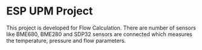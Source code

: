 # ESP UPM Project

This project is developed for Flow Calculation. There are number of sensors like BME680, BME280 and SDP32 sensors are connected which measures the temperature, pressure and flow parameters.




